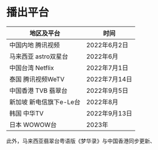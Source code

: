 # 播出平台

| 地区及平台 | 时间 |
| --- | --- |
| 中国内地 腾讯视频 | 2022年6月2日 |
| 马来西亚 astro双星台 | 2022年6月 |
| 中国台湾 Netflix | 2022年7月1日 |
| 泰国 腾讯视频WeTV | 2022年7月14日 |
| 中国香港 TVB 翡翠台 | 2022年9月5日 |
| 新加坡 新电信旗下e-Le台 | 2022年8月|
| 韩国 中华TV | 2022年9月13日 |
| 日本 WOWOW台 | 2023年 |


此外，马来西亚翡翠台粤语版《梦华录》与中国香港同步更新、

